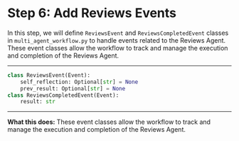 # Step 6: Add Reviews Events

In this step, we will define `ReviewsEvent` and `ReviewsCompletedEvent` classes in `multi_agent_workflow.py` to handle events related to the Reviews Agent. These event classes allow the workflow to track and manage the execution and completion of the Reviews Agent.

---

```python
class ReviewsEvent(Event):
    self_reflection: Optional[str] = None
    prev_result: Optional[str] = None
class ReviewsCompletedEvent(Event):
    result: str
```

---

**What this does:**
These event classes allow the workflow to track and manage the execution and completion of the Reviews Agent.
